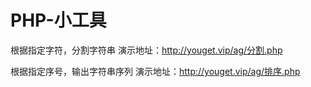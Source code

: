 # PHP-小工具

根据指定字符，分割字符串
演示地址：http://youget.vip/ag/分割.php

根据指定序号，输出字符串序列
演示地址：http://youget.vip/ag/排序.php
